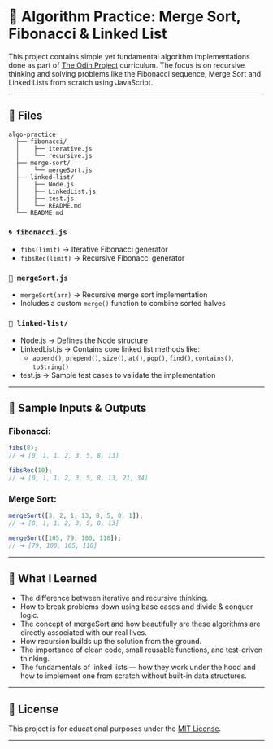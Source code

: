 # 🧠  Algorithm Practice: Merge Sort, Fibonacci & Linked List

This project contains simple yet fundamental algorithm implementations done as part of [The Odin Project](https://www.theodinproject.com/) curriculum. The focus is on recursive thinking and solving problems like the Fibonacci sequence, Merge Sort and Linked Lists from scratch using JavaScript.

---

## 📂 Files
```
algo-practice
  ├── fibonacci/
  │    ├── iterative.js
  │    └── recursive.js
  ├── merge-sort/
  │    └── mergeSort.js
  ├── linked-list/
  │    ├── Node.js
  │    ├── LinkedList.js
  │    ├── test.js
  │    └── README.md
  └── README.md

```

### `🌀 fibonacci.js`
- `fibs(limit)` → Iterative Fibonacci generator
- `fibsRec(limit)` → Recursive Fibonacci generator

### `🧮 mergeSort.js`
- `mergeSort(arr)` → Recursive merge sort implementation
- Includes a custom `merge()` function to combine sorted halves

### `🧩 linked-list/`
- Node.js → Defines the Node structure
- LinkedList.js → Contains core linked list methods like:
  - `append()`, `prepend()`, `size()`, `at()`, `pop()`, `find()`, `contains()`, `toString()`
- test.js → Sample test cases to validate the implementation
---

## 🚀 Sample Inputs & Outputs

### Fibonacci:
```js
fibs(8); 
// ➜ [0, 1, 1, 2, 3, 5, 8, 13]

fibsRec(10); 
// ➜ [0, 1, 1, 2, 3, 5, 8, 13, 21, 34]
```

### Merge Sort:
```js
mergeSort([3, 2, 1, 13, 8, 5, 0, 1]);
// ➜ [0, 1, 1, 2, 3, 5, 8, 13]

mergeSort([105, 79, 100, 110]);
// ➜ [79, 100, 105, 110]
```

---

## 🧩 What I Learned
- The difference between iterative and recursive thinking.
- How to break problems down using base cases and divide & conquer logic.
- The concept of mergeSort and how beautifully are these algorithms are directly associated with our real lives.
- How recursion builds up the solution from the ground.
- The importance of clean code, small reusable functions, and test-driven thinking.
- The fundamentals of linked lists — how they work under the hood and how to implement one from scratch without built-in data structures.



---

## 📄 License
This project is for educational purposes under the [MIT License](LICENSE).


---
